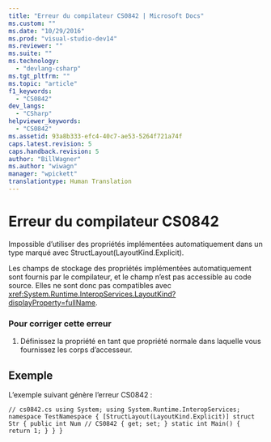 ```yaml
---
title: "Erreur du compilateur CS0842 | Microsoft Docs"
ms.custom: ""
ms.date: "10/29/2016"
ms.prod: "visual-studio-dev14"
ms.reviewer: ""
ms.suite: ""
ms.technology: 
  - "devlang-csharp"
ms.tgt_pltfrm: ""
ms.topic: "article"
f1_keywords: 
  - "CS0842"
dev_langs: 
  - "CSharp"
helpviewer_keywords: 
  - "CS0842"
ms.assetid: 93a8b333-efc4-40c7-ae53-5264f721a74f
caps.latest.revision: 5
caps.handback.revision: 5
author: "BillWagner"
ms.author: "wiwagn"
manager: "wpickett"
translationtype: Human Translation
---
```

# Erreur du compilateur CS0842
Impossible d’utiliser des propriétés implémentées automatiquement dans un type marqué avec StructLayout\(LayoutKind.Explicit\).  
  
 Les champs de stockage des propriétés implémentées automatiquement sont fournis par le compilateur, et le champ n’est pas accessible au code source. Elles ne sont donc pas compatibles avec <xref:System.Runtime.InteropServices.LayoutKind?displayProperty=fullName>.  
  
### Pour corriger cette erreur  
  
1.  Définissez la propriété en tant que propriété normale dans laquelle vous fournissez les corps d’accesseur.  
  
## Exemple  
 L’exemple suivant génère l’erreur CS0842 :  
  
```  
// cs0842.cs using System; using System.Runtime.InteropServices; namespace TestNamespace { [StructLayout(LayoutKind.Explicit)] struct Str { public int Num // CS0842 { get; set; } static int Main() { return 1; } } }  
```